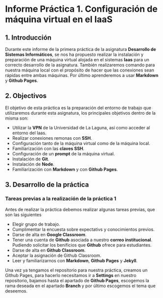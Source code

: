 # Informe Práctica 1. Configuración de máquina virtual en el IaaS
## 1. Introducción

Durante este informe de la primera práctica de la asignatura **Desarrollo de Sistemas Informáticos**, se nos ha propuesto realizar la instalación y preparación de una máquina virtual alojada en el sistemas **Iaas** para un correcto desarrollo de la asignatura. También realizaremos comando para nuestra máquina local con el propósito de hacer que las conexiones sean rápidas entre ambas máquinas. Por último aprenderemos a usar **Markdown** y **Github Pages**.

## 2. Objectivos

El objetivo de esta práctica es la preparación del entorno de trabajo que utilizaremos durante esta asignatura, los principales objetivos dentro de la misma son: 

* Utilizar la **VPN** de la Universidad de La Laguna, así como acceder al entorno del Iaas.
* Realizar conexiones remonas con **SSH**.
* Configuración tanto de la máquina virtual como de la máquina local.
* Familiarización con las **claves SSH**.
* Configuración de un **prompt** de la máquina virtual.
* Instalación de **Git**.
* Instalación de **Node**.
* Familiarización con **Markdown** y con **Github Pages**.

## 3. Desarrollo de la práctica
### Tareas previas a la realización de la práctica 1

Antes de realizar la práctica debemos realizar algunas tareas previas, que son las siguientes

* Elegir grupo de trabajo.
* Cumplimentar la encuesta sobre expectativs y conocimientos previos.
* Darse de alta en **Google Classroom**.
* Tener una cuenta de **Github** asociada a nuestro **correo institucional**. Pudiendo solicitar los benificios que **Github** ofrece para estudiantes.
* Darse de alta en **Github Classroom**.
* Aceptar la asignación de Github Classroom.
* Leer y familiarizarnos con **Markdown**, **Github Pages** y **Jekyll**.

Una vez ya tengamos el repositorio para nuestra práctica, creamos un Github Pages, para hacerlo necesitamos ir a **Settings** en nuestro repositorio, bajamos hasta el apartado de **Github Pages**, escogemos la rama deseada en el apartado **Branch** y por último escogemos el tema que deseemos.


